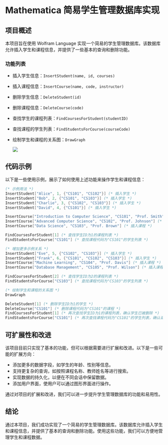 # Mathematica 简易学生管理数据库实现

## 项目概述
本项目旨在使用 Wolfram Language 实现一个简易的学生管理数据库。该数据库允许插入学生和课程信息，并提供了一些基本的查询和删除功能。

### 功能列表
- 插入学生信息：`InsertStudent(name, id, courses)`

- 插入课程信息：`InsertCourse(name, code, instructor)`

- 删除学生信息：`DeleteStudent(id)`

- 删除课程信息：`DeleteCourse(code)`

- 查找学生的课程列表：`FindCoursesForStudent(studentID)`

- 查找课程的学生列表：`FindStudentsForCourse(courseCode)`

- 绘制学生和课程的关系图：`DrawGraph`

  <img src="/Users/qiu_nangong/Documents/GitHub/Mathematica/relationship.png"  />

## 代码示例
以下是一些使用示例，展示了如何使用上述功能来操作学生和课程信息：

```mathematica
(* 示例用法 *)
InsertStudent["Alice", 1, {"CS101", "CS102"}] (* 插入学生 *)
InsertStudent["Bob", 2, {"CS101", "CS103"}] (* 插入学生 *)
InsertStudent["Charlie", 3, {"CS102", "CS103"}] (* 插入学生 *)
InsertStudent["David", 4, {"CS101"}] (* 插入学生 *)

InsertCourse["Introduction to Computer Science", "CS101", "Prof. Smith"] (* 插入课程 *)
InsertCourse["Advanced Computer Science", "CS102", "Prof. Johnson"] (* 插入课程 *)
InsertCourse["Data Science", "CS103", "Prof. Brown"] (* 插入课程 *)

FindCoursesForStudent[1] (* 查找学生ID为1的课程列表 *)
FindStudentsForCourse["CS101"] (* 查找课程代码为"CS101"的学生列表 *)

(* 增加更多示例关系 *)
InsertStudent["Eve", 5, {"CS102", "CS103"}] (* 插入学生 *)
InsertStudent["Frank", 6, {"CS101", "CS102", "CS103"}] (* 插入学生 *)
InsertCourse["Machine Learning", "CS104", "Prof. Davis"] (* 插入课程 *)
InsertCourse["Database Management", "CS105", "Prof. Wilson"] (* 插入课程 *)

FindCoursesForStudent[2] (* 查找学生ID为2的课程列表 *)
FindStudentsForCourse["CS103"] (* 查找课程代码为"CS103"的学生列表 *)

(* 绘制学生和课程的关系图 *)
DrawGraph

DeleteStudent[1] (* 删除学生ID为1的学生 *)
DeleteCourse["CS101"] (* 删除课程代码为"CS101"的课程 *)
FindCoursesForStudent[1] (* 再次查找学生ID为1的课程列表，确认学生已被删除 *)
FindStudentsForCourse["CS101"] (* 再次查找课程代码为"CS101"的学生列表，确认课程已被删除 *)
```

## 可扩展性和改进

该项目目前只实现了基本的功能，但可以根据需要进行扩展和改进。以下是一些可能的扩展方向：

- 添加更多的数据字段，如学生的年龄、性别等信息。
- 支持更复杂的查询，如按照课程名称、教师姓名等进行搜索。
- 实现数据的持久化，以便在不同会话中保留数据。
- 添加用户界面，使用户可以通过图形界面进行操作。

通过对项目的扩展和改进，我们可以进一步提升学生管理数据库的功能和易用性。

## 结论

通过本项目，我们成功实现了一个简易的学生管理数据库。该数据库允许插入学生和课程信息，并提供了基本的查询和删除功能。使用这些功能，我们可以方便地管理学生和课程数据。

